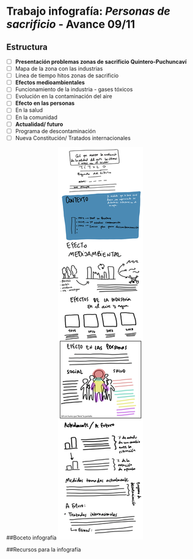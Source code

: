# Trabajo infografía: *Personas de sacrificio* - Avance 09/11

## Estructura

- [ ] **Presentación problemas zonas de sacrificio Quintero-Puchuncaví**
- [ ] Mapa de la zona con las industrias
- [ ] Línea de tiempo hitos zonas de sacrificio
- [ ] **Efectos medioambientales**
- [ ] Funcionamiento de la industria - gases tóxicos
- [ ] Evolución en la contaminación del aire 
- [ ] **Efecto en las personas**
- [ ] En la salud
- [ ] En la comunidad
- [ ] **Actualidad/ futuro**
- [ ] Programa de descontaminación
- [ ] Nueva Constitución/ Tratados internacionales

##Boceto infografía 
![Mockup infografía digital](https://raw.githubusercontent.com/Personas-de-sacrificio/clas-2/main/pa%CC%81gina-total.png)

##Recursos para la infografía
